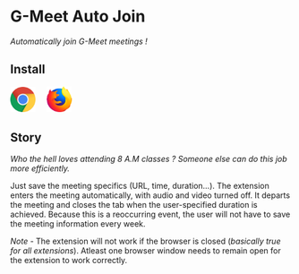 # G-Meet Auto Join
_Automatically join G-Meet meetings !_

## Install
<img src="./images/chrome.png" style="width:45px; margin-right:20px;"><img src="./images/firefox.png" style="width:45px;">

## Story
_Who the hell loves attending 8 A.M classes ? Someone else can do this job more efficiently._

Just save the meeting specifics (URL, time, duration...). The extension enters the meeting automatically, with audio and video turned off. It departs the meeting and closes the tab when the user-specified duration is achieved. Because this is a reoccurring event, the user will not have to save the meeting information every week.

_Note_ - The extension will not work if the browser is closed (_basically true for all extensions_). Atleast one browser window needs to remain open for the extension to work correctly.